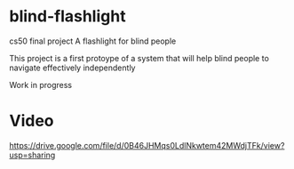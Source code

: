 # blind-flashlight
cs50 final project A flashlight for blind people

This project is a first protoype of a system that will help blind people to navigate effectively independently

Work in progress
# Video
https://drive.google.com/file/d/0B46JHMqs0LdlNkwtem42MWdjTFk/view?usp=sharing 
